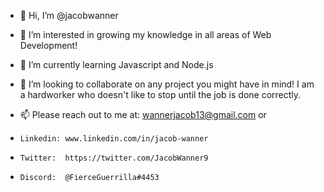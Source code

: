- 👋 Hi, I’m @jacobwanner

- 👀 I’m interested in growing my knowledge in all areas of Web Development!

- 🌱 I’m currently learning Javascript and Node.js

- 💞️ I’m looking to collaborate on any project you might have in mind! I am a hardworker who doesn't like to stop until the job is done correctly.

- 📫 Please reach out to me at: wannerjacob13@gmail.com or
-     Linkedin: www.linkedin.com/in/jacob-wanner
-     Twitter:  https://twitter.com/JacobWanner9
-     Discord:  @FierceGuerrilla#4453
